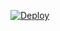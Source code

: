[![Deploy](https://www.herokucdn.com/deploy/button.svg)](https://heroku.com/deploy?template=https://github.com/XMYSTERlOUSX/x-uploader)
